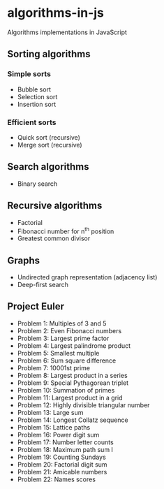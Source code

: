 # algorithms-in-js

Algorithms implementations in JavaScript

## Sorting algorithms

### Simple sorts

- Bubble sort
- Selection sort
- Insertion sort

### Efficient sorts

- Quick sort (recursive)
- Merge sort (recursive)

## Search algorithms

- Binary search

## Recursive algorithms

- Factorial
- Fibonacci number for n<sup>th</sup> position
- Greatest common divisor

## Graphs

- Undirected graph representation (adjacency list)
- Deep-first search

## Project Euler

- Problem 1: Multiples of 3 and 5
- Problem 2: Even Fibonacci numbers
- Problem 3: Largest prime factor
- Problem 4: Largest palindrome product
- Problem 5: Smallest multiple
- Problem 6: Sum square difference
- Problem 7: 10001st prime
- Problem 8: Largest product in a series
- Problem 9: Special Pythagorean triplet
- Problem 10: Summation of primes
- Problem 11: Largest product in a grid
- Problem 12: Highly divisible triangular number
- Problem 13: Large sum
- Problem 14: Longest Collatz sequence
- Problem 15: Lattice paths
- Problem 16: Power digit sum
- Problem 17: Number letter counts
- Problem 18: Maximum path sum I
- Problem 19: Counting Sundays
- Problem 20: Factorial digit sum
- Problem 21: Amicable numbers
- Problem 22: Names scores
